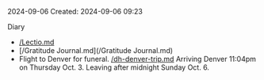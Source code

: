 2024-09-06
Created: 2024-09-06 09:23

Diary 
- [/Lectio.md](/Lectio.md)
- [/Gratitude Journal.md](/Gratitude Journal.md)
- Flight to Denver for funeral. [/dh-denver-trip.md](/dh-denver-trip.md) Arriving Denver 11:04pm on Thursday Oct. 3.  Leaving after midnight Sunday Oct. 6.





